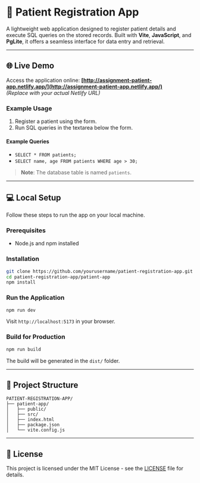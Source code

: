 
# 🏥 Patient Registration App

A lightweight web application designed to register patient details and execute SQL queries on the stored records. Built with **Vite**, **JavaScript**, and **PgLite**, it offers a seamless interface for data entry and retrieval.

---

## 🌐 Live Demo

Access the application online: **[http://assignment-patient-app.netlify.app/](http://assignment-patient-app.netlify.app/)**  
*(Replace with your actual Netlify URL)*

### Example Usage

1. Register a patient using the form.
2. Run SQL queries in the textarea below the form.

#### Example Queries

- `SELECT * FROM patients;`
- `SELECT name, age FROM patients WHERE age > 30;`

> **Note**: The database table is named `patients`.

---

## 💻 Local Setup

Follow these steps to run the app on your local machine.

### Prerequisites

- Node.js and npm installed

### Installation

```bash
git clone https://github.com/yourusername/patient-registration-app.git
cd patient-registration-app/patient-app
npm install
```

### Run the Application

```bash
npm run dev
```

Visit `http://localhost:5173` in your browser.

### Build for Production

```bash
npm run build
```

The build will be generated in the `dist/` folder.

---

## 📂 Project Structure

```
PATIENT-REGISTRATION-APP/
├── patient-app/
│   ├── public/
│   ├── src/
│   ├── index.html
│   ├── package.json
│   └── vite.config.js
```

---

## 📄 License

This project is licensed under the MIT License - see the [LICENSE](LICENSE) file for details.
